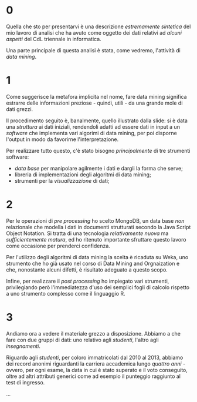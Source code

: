 # 0

Quella che sto per presentarvi è una descrizione *estremamente sintetica* del mio lavoro di analisi che ha avuto come oggetto dei dati relativi ad *alcuni aspetti* del CdL triennale in informatica.

Una parte principale di questa analisi è stata, come vedremo, l'attività di *data mining*.

# 1

Come suggerisce la metafora implicita nel nome, fare data mining significa estrarre delle informazioni preziose - quindi, utili - da una grande mole di dati grezzi.

Il procedimento seguito è, banalmente, quello illustrato dalla slide: si è data una *struttura* ai dati iniziali, rendendoli adatti ad essere dati in input a un *software* che implementa vari algorimi di data mining, per poi disporne l'output in modo da favorirne l'interpretazione.

Per realizzare tutto questo, c'è stato bisogno *principalmente* di tre strumenti software:

- *data base* per manipolare agilmente i dati e dargli la forma che serve;
- libreria di implementazioni degli algoritmi di data mining;
- strumenti per la *visualizzazione* di dati;

# 2

Per le operazioni di *pre processing* ho scelto MongoDB, un data base *non* relazionale che modella i dati in documenti strutturati secondo la Java Script Object Notation. Si tratta di una tecnologia *relativamente nuova* ma *sufficientemente matura*, ed ho ritenuto importante sfruttare questo lavoro come occasione per prenderci confidenza.

Per l'utilizzo degli algoritmi di data mining la scelta è ricaduta su Weka, uno strumento che ho già usato nel corso di Data Mining and Orgnaization e che, nonostante alcuni difetti, è risultato adeguato a questo scopo.

Infine, per realizzare il *post processing* ho impiegato vari strumenti, privilegiando però l'immediatezza d'uso dei semplici fogli di calcolo rispetto a uno strumento complesso come il linguaggio R.

# 3

Andiamo ora a vedere il materiale grezzo a disposizione. Abbiamo a che fare con due gruppi di dati: uno relativo agli *studenti*, l'altro agli *insegnamenti*.

Riguardo agli *studenti*, per coloro immatricolati dal 2010 al 2013, abbiamo dei record anonimi riguardanti la carriera accademica lungo *quattro anni* - ovvero, per ogni esame, la data in cui è stato superato e il voto conseguito, oltre ad altri attributi generici come ad esempio il punteggio raggiunto al test di ingresso.

...